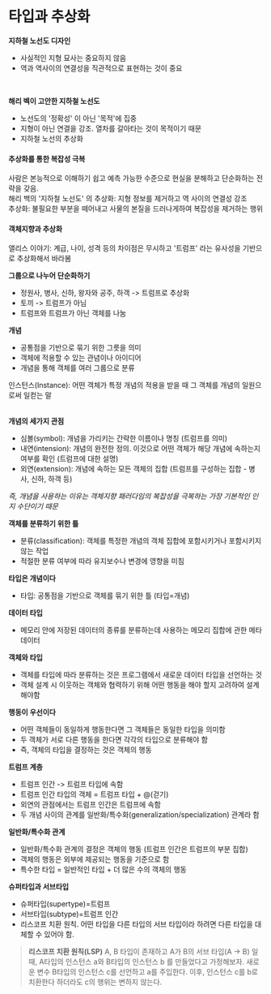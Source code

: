 # 타입과 추상화

**지하철 노선도 디자인**
* 사실적인 지형 묘사는 중요하지 않음
* 역과 역사이의 연결성을 직관적으로 표현하는 것이 중요
<br>

**해리 벡이 고안한 지하철 노선도**
* 노선도의 '정확성' 이 아닌 '목적'에 집중
* 지형이 아닌 연결을 강조. 열차를 갈아타는 것이 목적이기 때문
* 지하철 노선의 추상화

#### 추상화를 통한 복잡성 극복

사람은 본능적으로 이해하기 쉽고 예측 가능한 수준으로 현실을 분해하고 단순화하는 전략을 갖음. <br>
해리 백의 '지하철 노선도' 의 추상화: 지형 정보를 제거하고 역 사이의 연결성 강조 <br>
추상화: 불필요한 부분을 떼어내고 사물의 본질을 드러나게하여 복잡성을 제거하는 행위<br>

#### 객체지향과 추상화

앨리스 이야기: 계급, 나이, 성격 등의 차이점은 무시하고 '트럼프' 라는 유사성을 기반으로 추상화해서 바라봄 <br>

**그룹으로 나누어 단순화하기**

* 정원사, 병사, 신하, 왕자와 공주, 하객 -> 트럼프로 추상화
* 토끼 -> 트럼프가 아님
* 트럼프와 트럼프가 아닌 객체를 나눔

**개념**

* 공통점을 기반으로 묶기 위한 그릇을 의미
* 객체에 적용할 수 있는 관념이나 아이디어
* 개념을 통해 객체를 여러 그룹으로 분류

인스턴스(Instance): 어떤 객체가 특정 개념의 적용을 받을 때 그 객체를 개념의 일원으로써 일컫는 말 <br><br>

**개념의 세가지 관점**

* 심볼(symbol): 개념을 가리키는 간략한 이름이나 명칭 (트럼프를 의미)
* 내연(intension): 개념의 완전한 정의. 이것으로 어떤 객체가 해당 개념에 속하는지 여부를 확인 (트럼프에 대한 설명)
* 외연(extension): 개념에 속하는 모든 객체의 집합 (트럼프를 구성하는 집합 - 병사, 신하, 하객 등)

*즉, 개념을 사용하는 이유는 객체지향 패러다임의 복잡성을 극복하는 가장 기본적인 인지 수단이기 때문*
<br>

**객체를 분류하기 위한 틀**

* 분류(classification): 객체를 특정한 개념의 객체 집합에 포함시키거나 포함시키지 않는 작업
* 적절한 분류 여부에 따라 유지보수나 변경에 영향을 미침

**타입은 개념이다**

* 타입: 공통점을 기반으로 객체를 묶기 위한 틀 (타입=개념)


**데이터 타입**

* 메모리 안에 저장된 데이터의 종류를 분류하는데 사용하는 메모리 집합에 관한 메타데이터

**객체와 타입**

* 객체를 타입에 따라 분류하는 것은 프로그램에서 새로운 데이터 타입을 선언하는 것
* 객체 설계 시 이웃하는 객체와 협력하기 위해 어떤 행동을 해야 할지 고려하여 설계 해야함

**행동이 우선이다**

* 어떤 객체들이 동일하게 행동한다면 그 객체들은 동일한 타입을 의미함
* 두 객체가 서로 다른 행동을 한다면 각각의 타입으로 분류해야 함
* 즉, 객체의 타입을 결정하는 것은 객체의 행동

**트럼프 계층**

* 트럼프 인간 -> 트럼프 타입에 속함
* 트럼프 인간 타입의 객체 = 트럼프 타입 + @(걷기)
* 외연의 관점에서는 트럼프 인간은 트럼프에 속함
* 두 개념 사이의 관계를 일반화/특수화(generalization/specialization) 관계라 함

**일반화/특수화 관계**

* 일반화/특수화 관계의 결정은 객체의 행동 (트럼프 인간은 트럼프의 부분 집합)
* 객체의 행동은 외부에 제공되는 행동을 기준으로 함
* 특수한 타입 = 일반적인 타입 + 더 많은 수의 객체의 행동

**슈퍼타입과 서브타입**

* 슈퍼타입(supertype)=트럼프
* 서브타입(subtype)=트럼프 인간
* 리스코프 치환 원칙. 어떤 타입을 다른 타입의 서브 타입이라 하려면 다른 타입을 대체할 수 있어야 함.

> **리스코프 치환 원칙(LSP)**
> A, B 타입이 존재하고 A가 B의 서브 타입(A -> B) 일 때, A타입의 인스턴스 a와 B타입의 인스턴스 b 를 만들었다고 가정해보자.
> 새로운 변수 B타입의 인스턴스 c를 선언하고 a를 주입한다. 이후, 인스턴스 c를 b로 치환한다 하더라도 c의 행위는 변하지 않는다.